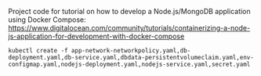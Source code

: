 Project code for tutorial on how to develop a Node.js/MongoDB application using Docker Compose: https://www.digitalocean.com/community/tutorials/containerizing-a-node-js-application-for-development-with-docker-compose



```
kubectl create -f app-network-networkpolicy.yaml,db-deployment.yaml,db-service.yaml,dbdata-persistentvolumeclaim.yaml,env-configmap.yaml,nodejs-deployment.yaml,nodejs-service.yaml,secret.yaml
```